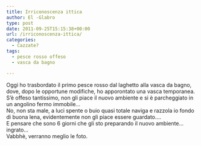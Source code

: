 ```yaml
---
title: Irriconoscenza ittica
author: El -Glabro
type: post
date: 2011-09-25T15:15:38+00:00
url: /irriconoscenza-ittica/
categories:
  - Cazzate?
tags:
  - pesce rosso offeso
  - vasca da bagno

---
```

Oggi ho trasbordato il primo pesce rosso dal laghetto alla vasca da bagno, dove, dopo le opportune modifiche, ho apporontato una vasca temporanea.  
S&#8217;è offeso tantissimo, non gli piace il nuovo ambiente e si è parcheggiato in un angolino fermo immobile&#8230;  
No, non sta male, a luci spente o buio quasi totale naviga e razzola io fondo di buona lena, evidentemente non gli piace essere guardato&#8230;.  
E pensare che sono 6 giorni che gli sto preparando il nuovo ambiente&#8230;ingrato&#8230;  
Vabbhè, verranno meglio le foto.